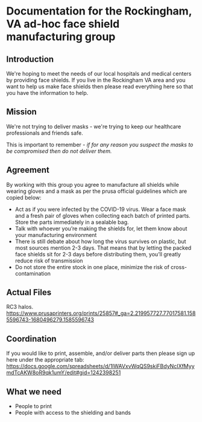 # Documentation for the Rockingham, VA ad-hoc face shield manufacturing group

## Introduction
We're hoping to meet the needs of our local hospitals and medical centers by providing face shields. If you live in the Rockingham VA area and you want to help us make face shields then please read everything here so that you have the information to help.

## Mission
We're not trying to deliver masks - we're trying to keep our healthcare professionals and friends safe.

This is important to remember - *if for any reason you suspect the masks to be compromised then do not deliver them.*

## Agreement
By working with this group you agree to manufacture all shields while wearing gloves and a mask as per the prusa official guidelines which are copied below:
- Act as if you were infected by the COVID-19 virus. Wear a face mask and a fresh pair of gloves when collecting each batch of printed parts. Store the parts immediately in a sealable bag.
- Talk with whoever you’re making the shields for, let them know about your manufacturing environment
- There is still debate about how long the virus survives on plastic, but most sources mention 2-3 days. That means that by letting the packed face shields sit for 2-3 days before distributing them, you’ll greatly reduce risk of transmission
- Do not store the entire stock in one place, minimize the risk of cross-contamination

## Actual Files
RC3 halos. https://www.prusaprinters.org/prints/25857#_ga=2.219957727.77017581.1585596743-1680496279.1585596743

## Coordination
If you would like to print, assemble, and/or deliver parts then please sign up here under the appropriate tab:
https://docs.google.com/spreadsheets/d/1lWAVxvWqQS9skiFBdyNcIXfMyymdTcAKW8oR9qk1umY/edit#gid=1242398251

## What we need
- People to print
- People with access to the shielding and bands
